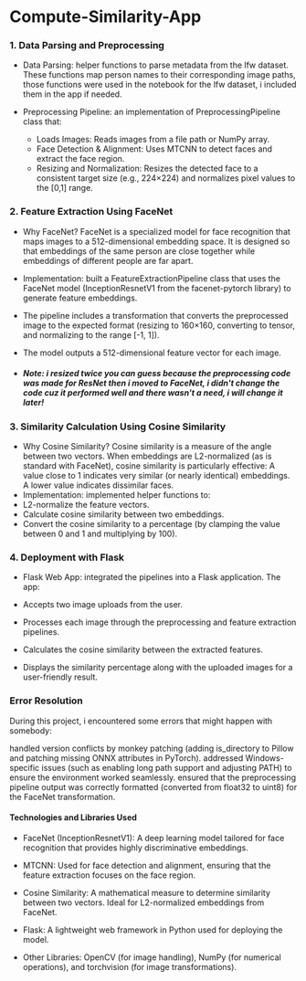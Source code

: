 # Compute-Similarity-App

### 1. Data Parsing and Preprocessing
* Data Parsing:
helper functions to parse metadata from the lfw dataset. These functions map person names to their corresponding image paths, those functions were used in the notebook for the lfw dataset, i included them in the app if needed.

* Preprocessing Pipeline:
an implementation of PreprocessingPipeline class that:

  * Loads Images: Reads images from a file path or NumPy array.
  * Face Detection & Alignment: Uses MTCNN to detect faces and extract the face region.
  * Resizing and Normalization: Resizes the detected face to a consistent target size (e.g., 224×224) and normalizes pixel values to the [0,1] range.

### 2. Feature Extraction Using FaceNet
* Why FaceNet?
 FaceNet is a specialized model for face recognition that maps images to a 512-dimensional embedding space. It is designed so that embeddings of the same person are close together while embeddings of different people are far apart.

* Implementation:
built a FeatureExtractionPipeline class that uses the FaceNet model (InceptionResnetV1 from the facenet-pytorch library) to generate feature embeddings.

 * The pipeline includes a transformation that converts the preprocessed image to the expected format (resizing to 160×160, converting to tensor, and normalizing to the range [-1, 1]).
 * The model outputs a 512-dimensional feature vector for each image.
 * ##### Note: i resized twice you can guess because the preprocessing code was made for ResNet then i moved to FaceNet, i didn't change the code cuz it performed well and there wasn't a need, i will change it later!

### 3. Similarity Calculation Using Cosine Similarity
* Why Cosine Similarity?
Cosine similarity is a measure of the angle between two vectors. When embeddings are L2-normalized (as is standard with FaceNet), cosine similarity is particularly effective:
A value close to 1 indicates very similar (or nearly identical) embeddings.
A lower value indicates dissimilar faces.
* Implementation:
implemented helper functions to:
 * L2-normalize the feature vectors.
 * Calculate cosine similarity between two embeddings.
 * Convert the cosine similarity to a percentage (by clamping the value between 0 and 1 and multiplying by 100).

### 4. Deployment with Flask
* Flask Web App:
integrated the pipelines into a Flask application. The app:

 * Accepts two image uploads from the user.
 * Processes each image through the preprocessing and feature extraction pipelines.
 * Calculates the cosine similarity between the extracted features.
 * Displays the similarity percentage along with the uploaded images for a user-friendly result.

### Error Resolution
During this project, i encountered some errors that might happen with somebody:

handled version conflicts by monkey patching (adding is_directory to Pillow and patching missing ONNX attributes in PyTorch).
addressed Windows-specific issues (such as enabling long path support and adjusting PATH) to ensure the environment worked seamlessly.
ensured that the preprocessing pipeline output was correctly formatted (converted from float32 to uint8) for the FaceNet transformation.

#### Technologies and Libraries Used
* FaceNet (InceptionResnetV1):
A deep learning model tailored for face recognition that provides highly discriminative embeddings.

* MTCNN:
Used for face detection and alignment, ensuring that the feature extraction focuses on the face region.

* Cosine Similarity:
A mathematical measure to determine similarity between two vectors. Ideal for L2-normalized embeddings from FaceNet.

* Flask:
A lightweight web framework in Python used for deploying the model.

* Other Libraries:
OpenCV (for image handling), NumPy (for numerical operations), and torchvision (for image transformations).
